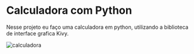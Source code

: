 # Calculadora com Python

Nesse projeto eu faço uma calculadora em python, utilizando a biblioteca de interface grafica Kivy.

![calculadora](https://user-images.githubusercontent.com/68871776/161637375-32b48a2d-4caa-4ac7-b2a8-0f226d84ce0c.JPG)

